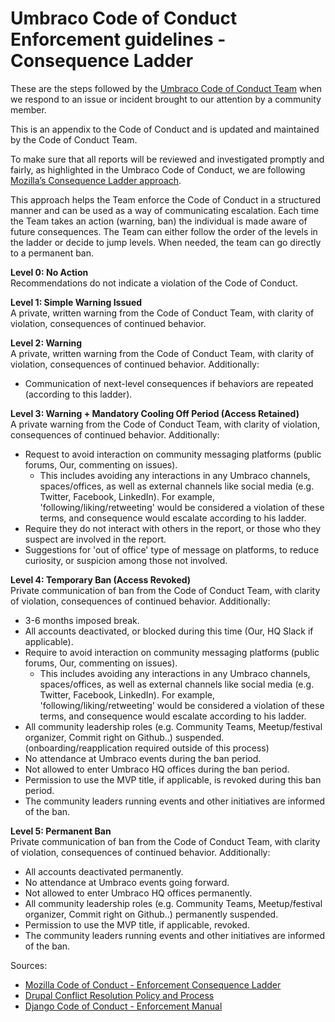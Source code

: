 # Umbraco Code of Conduct Enforcement guidelines - Consequence Ladder

These are the steps followed by the [Umbraco Code of Conduct Team](https://github.com/umbraco/Umbraco-CMS/blob/v8/contrib/.github/CODE_OF_CONDUCT.md) when we respond to an issue or incident brought to our attention by a community member.  

This is an appendix to the Code of Conduct and is updated and maintained by the Code of Conduct Team.  

To make sure that all reports will be reviewed and investigated promptly and fairly, as highlighted in the Umbraco Code of Conduct, we are following [Mozilla’s Consequence Ladder approach](https://github.com/mozilla/inclusion/blob/master/code-of-conduct-enforcement/consequence-ladder.md).  

This approach helps the Team enforce the Code of Conduct in a structured manner and can be used as a way of communicating escalation. Each time the Team takes an action (warning, ban) the individual is made aware of future consequences. The Team can either follow the order of the levels in the ladder or decide to jump levels. When needed, the team can go directly to a permanent ban.  

**Level 0: No Action**  
Recommendations do not indicate a violation of the Code of Conduct.  

**Level 1: Simple Warning Issued**  
A private, written warning from the Code of Conduct Team, with clarity of violation, consequences of continued behavior.  

**Level 2: Warning**  
A private, written warning from the Code of Conduct Team, with clarity of violation, consequences of continued behavior. Additionally:  

* Communication of next-level consequences if behaviors are repeated (according to this ladder).

**Level 3: Warning + Mandatory Cooling Off Period (Access Retained)**  
A private warning from the Code of Conduct Team, with clarity of violation, consequences of continued behavior. Additionally:  

* Request to avoid interaction on community messaging platforms (public forums, Our, commenting on issues).  
  * This includes avoiding any interactions in any Umbraco channels, spaces/offices, as well as external channels like social media (e.g. Twitter, Facebook, LinkedIn). For example, 'following/liking/retweeting' would be considered a violation of these terms, and consequence would escalate according to his ladder.
* Require they do not interact with others in the report, or those who they suspect are involved in the report.  
* Suggestions for 'out of office' type of message on platforms, to reduce curiosity, or suspicion among those not involved.  

**Level 4: Temporary Ban (Access Revoked)**  
Private communication of ban from the Code of Conduct Team, with clarity of violation, consequences of continued behavior. Additionally:

* 3-6 months imposed break.  
* All accounts deactivated, or blocked during this time (Our, HQ Slack if applicable).  
* Require to avoid interaction on community messaging platforms (public forums, Our, commenting on issues).  
  * This includes avoiding any interactions in any Umbraco channels, spaces/offices, as well as external channels like social media (e.g. Twitter, Facebook, LinkedIn). For example, 'following/liking/retweeting' would be considered a violation of these terms, and consequence would escalate according to his ladder.  
* All community leadership roles (e.g. Community Teams, Meetup/festival organizer, Commit right on Github..) suspended. (onboarding/reapplication required outside of this process)  
* No attendance at Umbraco events during the ban period.  
* Not allowed to enter Umbraco HQ offices during the ban period.  
* Permission to use the MVP title, if applicable, is revoked during this ban period.  
* The community leaders running events and other initiatives are informed of the ban.  

**Level 5: Permanent Ban**  
Private communication of ban from the Code of Conduct Team, with clarity of violation, consequences of continued behavior. Additionally:  

* All accounts deactivated permanently.  
* No attendance at Umbraco events going forward.  
* Not allowed to enter Umbraco HQ offices permanently.  
* All community leadership roles (e.g. Community Teams, Meetup/festival organizer, Commit right on Github..) permanently suspended.  
* Permission to use the MVP title, if applicable, revoked.  
* The community leaders running events and other initiatives are informed of the ban.  


Sources:  
* [Mozilla Code of Conduct - Enforcement Consequence Ladder](https://github.com/mozilla/inclusion/blob/master/code-of-conduct-enforcement/consequence-ladder.md)  
* [Drupal Conflict Resolution Policy and Process](https://www.drupal.org/conflict-resolution)  
* [Django Code of Conduct - Enforcement Manual](https://www.djangoproject.com/conduct/enforcement-manual/)  
